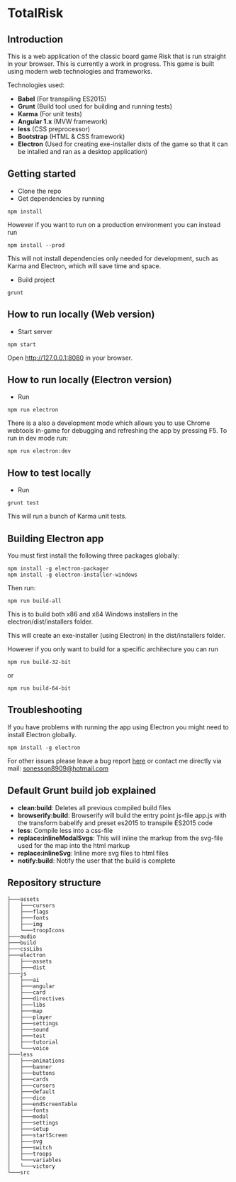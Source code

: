 TotalRisk
==========

## Introduction

This is a web application of the classic board game Risk that is run straight in your browser. This is currently a work in progress. This game is built using modern web technologies and frameworks.

Technologies used:

- **Babel** (For transpiling ES2015)
- **Grunt** (Build tool used for building and running tests)
- **Karma** (For unit tests)
- **Angular 1.x** (MVW framework)
- **less** (CSS preprocessor)
- **Bootstrap** (HTML & CSS framework)
- **Electron** (Used for creating exe-installer dists of the game so that it can be intalled and ran as a desktop application)

## Getting started

- Clone the repo
- Get dependencies by running

```
npm install
```

However if you want to run on a production environment you can instead run

```
npm install --prod
```

This will not install dependencies only needed for development, such as Karma and Electron, which will save time and space.

- Build project

```
grunt
```

## How to run locally (Web version)

- Start server

```
npm start
```
Open http://127.0.0.1:8080 in your browser.

## How to run locally (Electron version)

- Run

```
npm run electron
```

There is a also a development mode which allows you to use Chrome webtools in-game for debugging and refreshing the app by pressing F5. To run in dev mode run:

```
npm run electron:dev
```

## How to test locally

- Run

```
grunt test
```

This will run a bunch of Karma unit tests.

## Building Electron app

You must first install the following three packages globally:

```
npm install -g electron-packager
npm install -g electron-installer-windows
```

Then run:

```
npm run build-all
```

This is to build both x86 and x64 Windows installers in the electron/dist/installers folder.

This will create an exe-installer (using Electron) in the dist/installers folder.

However if you only want to build for a specific architecture you can run

```
npm run build-32-bit
```
or
```
npm run build-64-bit
```

## Troubleshooting

If you have problems with running the app using Electron you might need to install Electron globally.

```
npm install -g electron
```

For other issues please leave a bug report [here](https://github.com/ToWelie89/TotalRisk/issues) or contact me directly via mail: sonesson8909@hotmail.com

## Default Grunt build job explained

+ **clean:build**: Deletes all previous compiled build files
+ **browserify:build**: Browserify will build the entry point js-file app.js with the transform babelify and preset es2015 to transpile ES2015 code
+ **less**: Compile less into a css-file
+ **replace:inlineModalSvgs**: This will inline the markup from the svg-file used for the map into the html markup
+ **replace:inlineSvg**: Inline more svg files to html files
+ **notify:build**: Notify the user that the build is complete

## Repository structure
```
├───assets
│   ├───cursors
│   ├───flags
│   ├───fonts
│   ├───img
│   └───troopIcons
├───audio
├───build
├───cssLibs
├───electron
│   ├───assets
│   ├───dist
├───js
│   ├───ai
│   ├───angular
│   ├───card
│   ├───directives
│   ├───libs
│   ├───map
│   ├───player
│   ├───settings
│   ├───sound
│   ├───test
│   ├───tutorial
│   └───voice
├───less
│   ├───animations
│   ├───banner
│   ├───buttons
│   ├───cards
│   ├───cursors
│   ├───default
│   ├───dice
│   ├───endScreenTable
│   ├───fonts
│   ├───modal
│   ├───settings
│   ├───setup
│   ├───startScreen
│   ├───svg
│   ├───switch
│   ├───troops
│   └───variables
│   └───victory
└───src
```
